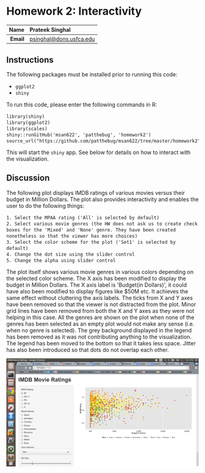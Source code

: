 Homework 2: Interactivity
==============================

| **Name**  | Prateek Singhal  |
|----------:|:-------------|
| **Email** | psinghal@dons.usfca.edu |

## Instructions ##

The following packages must be installed prior to running this code:

- `ggplot2`
- `shiny`

To run this code, please enter the following commands in R:

```
library(shiny)
library(ggplot2)
library(scales)
shiny::runGitHub('msan622', 'patthebug', 'homework2')
source_url("https://github.com/patthebug/msan622/tree/master/homework2")
```

This will start the `shiny` app. See below for details on how to interact with the visualization.

## Discussion ##

The following plot displays IMDB ratings of various movies versus their budget in Million Dollars. The plot also provides interactivity and enables the user to do the following things:
```
1. Select the MPAA rating ('All' is selected by default)
2. Select various movie genres (the HW does not ask us to create check boxes for the 'Mixed' and 'None' genre. They have been created nonetheless so that the viewer has more choices)
3. Select the color scheme for the plot ('Set1' is selected by default)
4. Change the dot size using the slider control
5. Change the alpha using slider control
```

The plot itself shows various movie genres in various colors depending on the selected color scheme. The X axis has been modified to display the budget in Million Dollars. The X axis label is 'Budget(in Dollars)', it could have also been modified to display figures like $50M etc. It achieves the same effect without cluttering the axis labels. The ticks from X and Y axes have been removed so that the viewer is not distracted from the plot. 
Minor grid lines have been removed from both the X and Y axes as they were not helping in this case. 
All the genres are shown on the plot when none of the genres has been selected as an empty plot would not make any sense (i.e. when no genre is selected). 
The grey background displayed in the legend has been removed as it was not contributing anything to the visualization. The legend has been moved to the bottom so that it takes less space. Jitter has also been introduced so that dots do not overlap each other.

![IMAGE](HW-2.png)